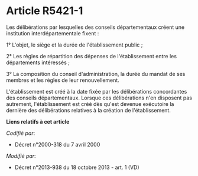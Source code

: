 # Article R5421-1

Les délibérations par lesquelles des conseils départementaux créent une institution interdépartementale fixent : 

1° L'objet, le siège et la durée de l'établissement public ; 

2° Les règles de répartition des dépenses de l'établissement entre les départements intéressés ; 

3° La composition du conseil d'administration, la durée du mandat de ses membres et les règles de leur renouvellement. 

L'établissement est créé à la date fixée par les délibérations concordantes des conseils départementaux. Lorsque ces
délibérations n'en disposent pas autrement, l'établissement est créé dès qu'est devenue exécutoire la dernière des
délibérations relatives à la création de l'établissement.

**Liens relatifs à cet article**

_Codifié par_:

  - Décret n°2000-318 du 7 avril 2000

_Modifié par_:

  - Décret n°2013-938 du 18 octobre 2013 - art. 1 (VD)
